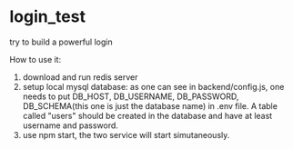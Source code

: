# login_test
try to build a powerful login

How to use it:
1. download and run redis server
2. setup local mysql database: as one can see in backend/config.js, one needs to put DB_HOST, DB_USERNAME, DB_PASSWORD, DB_SCHEMA(this one is just the database name) in .env file. A table called "users" should be created in the database and have at least username and password.
3. use npm start, the two service will start simutaneously.
